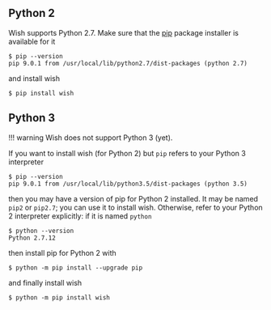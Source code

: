 
Python 2
---------------------------------------------------------------------------------

Wish supports Python 2.7.
Make sure that the [pip] package installer is available for it

    $ pip --version
    pip 9.0.1 from /usr/local/lib/python2.7/dist-packages (python 2.7)

and install wish

    $ pip install wish

[pip]: https://packaging.python.org/tutorials/installing-packages/#install-pip-setuptools-and-wheel


Python 3
--------------------------------------------------------------------------------

!!! warning
    Wish does not support Python 3 (yet).

If you want to install wish (for Python 2) but `pip` refers to your Python 3 
interpreter

    $ pip --version
    pip 9.0.1 from /usr/local/lib/python3.5/dist-packages (python 3.5)

then you may have a version of pip for Python 2 installed.
It may be named `pip2` or `pip2.7`; you can use it to install wish.
Otherwise, refer to your Python 2 interpreter explicitly: 
if it is named `python`

    $ python --version
    Python 2.7.12

then install pip for Python 2 with

    $ python -m pip install --upgrade pip

and finally install wish

    $ python -m pip install wish


